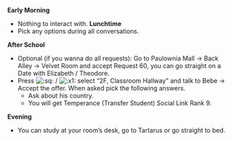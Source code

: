 **Early Morning**

- Nothing to interact with.
  **Lunchtime**
- Pick any options during all conversations.

**After School**

- Optional (if you wanna do all requests): Go to Paulownia Mall -> Back Alley -> Velvet Room and accept Request 60, you can go straight on a Date with Elizabeth / Theodore.
- Press ![:sq:](https://www.powerpyx.com/wp-includes/images/smilies/square.png) / ![:x1:](https://www.powerpyx.com/wp-includes/images/smilies/x1.png) select “2F, Classroom Hallway” and talk to Bebe -> Accept the offer. When asked pick the following answers.
  - Ask about his country.
  - You will get Temperance (Transfer Student) Social Link Rank 9.

**Evening**

- You can study at your room’s desk, go to Tartarus or go straight to bed.
